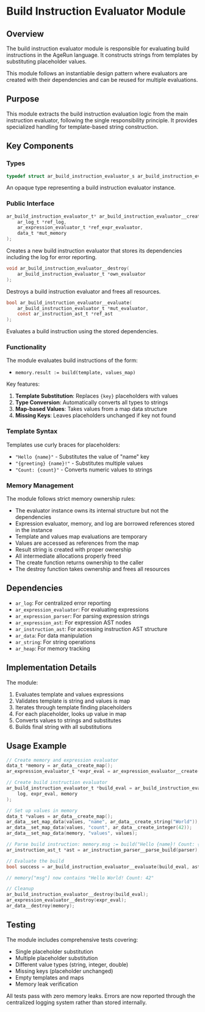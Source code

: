 # Build Instruction Evaluator Module

## Overview

The build instruction evaluator module is responsible for evaluating build instructions in the AgeRun language. It constructs strings from templates by substituting placeholder values.

This module follows an instantiable design pattern where evaluators are created with their dependencies and can be reused for multiple evaluations.

## Purpose

This module extracts the build instruction evaluation logic from the main instruction evaluator, following the single responsibility principle. It provides specialized handling for template-based string construction.

## Key Components

### Types

```c
typedef struct ar_build_instruction_evaluator_s ar_build_instruction_evaluator_t;
```

An opaque type representing a build instruction evaluator instance.

### Public Interface

```c
ar_build_instruction_evaluator_t* ar_build_instruction_evaluator__create(
    ar_log_t *ref_log,
    ar_expression_evaluator_t *ref_expr_evaluator,
    data_t *mut_memory
);
```
Creates a new build instruction evaluator that stores its dependencies including the log for error reporting.

```c
void ar_build_instruction_evaluator__destroy(
    ar_build_instruction_evaluator_t *own_evaluator
);
```
Destroys a build instruction evaluator and frees all resources.

```c
bool ar_build_instruction_evaluator__evaluate(
    ar_build_instruction_evaluator_t *mut_evaluator,
    const ar_instruction_ast_t *ref_ast
);
```
Evaluates a build instruction using the stored dependencies.


### Functionality

The module evaluates build instructions of the form:
- `memory.result := build(template, values_map)`

Key features:
1. **Template Substitution**: Replaces `{key}` placeholders with values
2. **Type Conversion**: Automatically converts all types to strings
3. **Map-based Values**: Takes values from a map data structure
4. **Missing Keys**: Leaves placeholders unchanged if key not found

### Template Syntax

Templates use curly braces for placeholders:
- `"Hello {name}"` - Substitutes the value of "name" key
- `"{greeting} {name}!"` - Substitutes multiple values
- `"Count: {count}"` - Converts numeric values to strings

### Memory Management

The module follows strict memory ownership rules:
- The evaluator instance owns its internal structure but not the dependencies
- Expression evaluator, memory, and log are borrowed references stored in the instance
- Template and values map evaluations are temporary
- Values are accessed as references from the map
- Result string is created with proper ownership
- All intermediate allocations properly freed
- The create function returns ownership to the caller
- The destroy function takes ownership and frees all resources

## Dependencies

- `ar_log`: For centralized error reporting
- `ar_expression_evaluator`: For evaluating expressions
- `ar_expression_parser`: For parsing expression strings
- `ar_expression_ast`: For expression AST nodes
- `ar_instruction_ast`: For accessing instruction AST structure
- `ar_data`: For data manipulation
- `ar_string`: For string operations
- `ar_heap`: For memory tracking

## Implementation Details

The module:
1. Evaluates template and values expressions
2. Validates template is string and values is map
3. Iterates through template finding placeholders
4. For each placeholder, looks up value in map
5. Converts values to strings and substitutes
6. Builds final string with all substitutions

## Usage Example

```c
// Create memory and expression evaluator
data_t *memory = ar_data__create_map();
ar_expression_evaluator_t *expr_eval = ar_expression_evaluator__create(memory, NULL);

// Create build instruction evaluator
ar_build_instruction_evaluator_t *build_eval = ar_build_instruction_evaluator__create(
    log, expr_eval, memory
);

// Set up values in memory
data_t *values = ar_data__create_map();
ar_data__set_map_data(values, "name", ar_data__create_string("World"));
ar_data__set_map_data(values, "count", ar_data__create_integer(42));
ar_data__set_map_data(memory, "values", values);

// Parse build instruction: memory.msg := build("Hello {name}! Count: {count}", memory.values)
ar_instruction_ast_t *ast = ar_instruction_parser__parse_build(parser);

// Evaluate the build
bool success = ar_build_instruction_evaluator__evaluate(build_eval, ast);

// memory["msg"] now contains "Hello World! Count: 42"

// Cleanup
ar_build_instruction_evaluator__destroy(build_eval);
ar_expression_evaluator__destroy(expr_eval);
ar_data__destroy(memory);
```

## Testing

The module includes comprehensive tests covering:
- Single placeholder substitution
- Multiple placeholder substitution
- Different value types (string, integer, double)
- Missing keys (placeholder unchanged)
- Empty templates and maps
- Memory leak verification

All tests pass with zero memory leaks. Errors are now reported through the centralized logging system rather than stored internally.